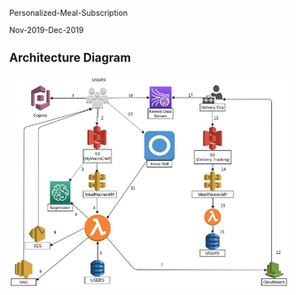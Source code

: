 Personalized-Meal-Subscription


Nov-2019-Dec-2019
## Architecture Diagram

![diagram](architecture-diagram.jpg)

